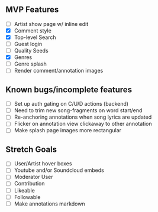 ## MVP Features
- [ ] Artist show page w/ inline edit
- [X] Comment style
- [X] Top-level Search
- [ ] Guest login
- [ ] Quality Seeds
- [X] Genres
- [ ] Genre splash
- [ ] Render comment/annotation images

## Known bugs/incomplete features
- [ ] Set up auth gating on C/U/D actions (backend)
- [ ] Need to trim new song-fragments on word start/end
- [ ] Re-anchoring annotations when song lyrics are updated
- [ ] Flicker on annotation view clickaway to other annotation
- [ ] Make splash page images more rectangular

## Stretch Goals

- [ ] User/Artist hover boxes
- [ ] Youtube and/or Soundcloud embeds
- [ ] Moderator User
- [ ] Contribution
- [ ] Likeable
- [ ] Followable
- [ ] Make annotations markdown
